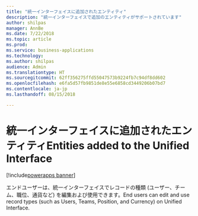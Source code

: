 ```yaml
---
title: "統一インターフェイスに追加されたエンティティ"
description: "統一インターフェイスで追加のエンティティがサポートされています"
author: shilpas
manager: AnnBe
ms.date: 7/22/2018
ms.topic: article
ms.prod: 
ms.service: business-applications
ms.technology: 
ms.author: shilpas
audience: Admin
ms.translationtype: HT
ms.sourcegitcommit: 62ff356275ffd55047573b9224fb7c94df8dd602
ms.openlocfilehash: e6fa5d57fb9851de8e55e6858cd3449206b07bd7
ms.contentlocale: ja-jp
ms.lasthandoff: 08/15/2018

---
```

# <a name="entities-added-to-the-unified-interface"></a><span data-ttu-id="7d662-103">統一インターフェイスに追加されたエンティティ</span><span class="sxs-lookup"><span data-stu-id="7d662-103">Entities added to the Unified Interface</span></span>

[!include[powerapps banner](../includes/powerapps.md)]




<span data-ttu-id="7d662-104">エンドユーザーは、統一インターフェイスでレコードの種類 (ユーザー、チーム、職位、通貨など) を編集および使用できます。</span><span class="sxs-lookup"><span data-stu-id="7d662-104">End users can edit and use record types (such as Users, Teams, Position, and Currency) on Unified Interface.</span></span> 

